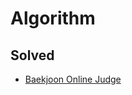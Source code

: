 # Algorithm

## Solved
- [Baekjoon Online Judge](https://github.com/sth4881/Algorithm/tree/main/Baekjoon%20Online%20Judge)